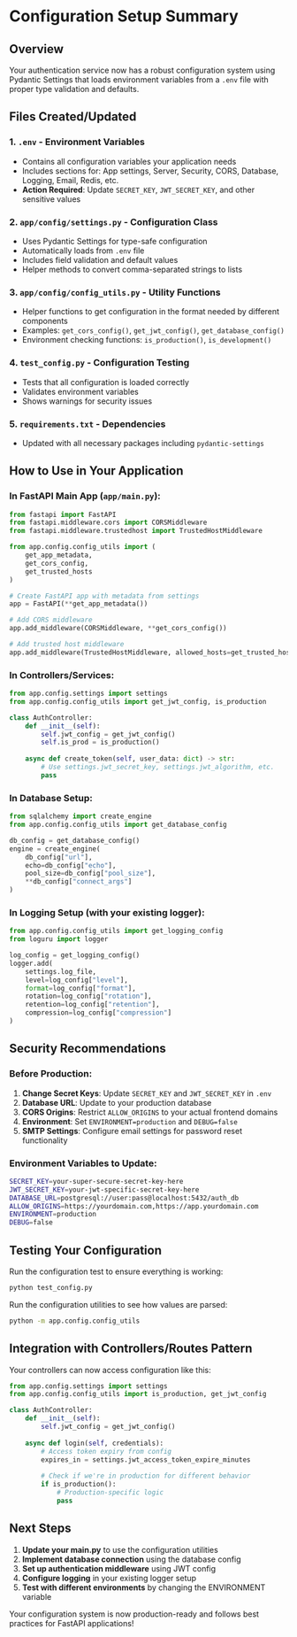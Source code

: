 # Configuration Setup Summary

## Overview
Your authentication service now has a robust configuration system using Pydantic Settings that loads environment variables from a `.env` file with proper type validation and defaults.

## Files Created/Updated

### 1. `.env` - Environment Variables
- Contains all configuration variables your application needs
- Includes sections for: App settings, Server, Security, CORS, Database, Logging, Email, Redis, etc.
- **Action Required**: Update `SECRET_KEY`, `JWT_SECRET_KEY`, and other sensitive values

### 2. `app/config/settings.py` - Configuration Class
- Uses Pydantic Settings for type-safe configuration
- Automatically loads from `.env` file
- Includes field validation and default values
- Helper methods to convert comma-separated strings to lists

### 3. `app/config/config_utils.py` - Utility Functions
- Helper functions to get configuration in the format needed by different components
- Examples: `get_cors_config()`, `get_jwt_config()`, `get_database_config()`
- Environment checking functions: `is_production()`, `is_development()`

### 4. `test_config.py` - Configuration Testing
- Tests that all configuration is loaded correctly
- Validates environment variables
- Shows warnings for security issues

### 5. `requirements.txt` - Dependencies
- Updated with all necessary packages including `pydantic-settings`

## How to Use in Your Application

### In FastAPI Main App (`app/main.py`):
```python
from fastapi import FastAPI
from fastapi.middleware.cors import CORSMiddleware
from fastapi.middleware.trustedhost import TrustedHostMiddleware

from app.config.config_utils import (
    get_app_metadata,
    get_cors_config,
    get_trusted_hosts
)

# Create FastAPI app with metadata from settings
app = FastAPI(**get_app_metadata())

# Add CORS middleware
app.add_middleware(CORSMiddleware, **get_cors_config())

# Add trusted host middleware
app.add_middleware(TrustedHostMiddleware, allowed_hosts=get_trusted_hosts())
```

### In Controllers/Services:
```python
from app.config.settings import settings
from app.config.config_utils import get_jwt_config, is_production

class AuthController:
    def __init__(self):
        self.jwt_config = get_jwt_config()
        self.is_prod = is_production()
    
    async def create_token(self, user_data: dict) -> str:
        # Use settings.jwt_secret_key, settings.jwt_algorithm, etc.
        pass
```

### In Database Setup:
```python
from sqlalchemy import create_engine
from app.config.config_utils import get_database_config

db_config = get_database_config()
engine = create_engine(
    db_config["url"],
    echo=db_config["echo"],
    pool_size=db_config["pool_size"],
    **db_config["connect_args"]
)
```

### In Logging Setup (with your existing logger):
```python
from app.config.config_utils import get_logging_config
from loguru import logger

log_config = get_logging_config()
logger.add(
    settings.log_file,
    level=log_config["level"],
    format=log_config["format"],
    rotation=log_config["rotation"],
    retention=log_config["retention"],
    compression=log_config["compression"]
)
```

## Security Recommendations

### Before Production:
1. **Change Secret Keys**: Update `SECRET_KEY` and `JWT_SECRET_KEY` in `.env`
2. **Database URL**: Update to your production database
3. **CORS Origins**: Restrict `ALLOW_ORIGINS` to your actual frontend domains
4. **Environment**: Set `ENVIRONMENT=production` and `DEBUG=false`
5. **SMTP Settings**: Configure email settings for password reset functionality

### Environment Variables to Update:
```bash
SECRET_KEY=your-super-secure-secret-key-here
JWT_SECRET_KEY=your-jwt-specific-secret-key-here
DATABASE_URL=postgresql://user:pass@localhost:5432/auth_db
ALLOW_ORIGINS=https://yourdomain.com,https://app.yourdomain.com
ENVIRONMENT=production
DEBUG=false
```

## Testing Your Configuration

Run the configuration test to ensure everything is working:
```bash
python test_config.py
```

Run the configuration utilities to see how values are parsed:
```bash
python -m app.config.config_utils
```

## Integration with Controllers/Routes Pattern

Your controllers can now access configuration like this:
```python
from app.config.settings import settings
from app.config.config_utils import is_production, get_jwt_config

class AuthController:
    def __init__(self):
        self.jwt_config = get_jwt_config()
    
    async def login(self, credentials):
        # Access token expiry from config
        expires_in = settings.jwt_access_token_expire_minutes
        
        # Check if we're in production for different behavior
        if is_production():
            # Production-specific logic
            pass
```

## Next Steps

1. **Update your main.py** to use the configuration utilities
2. **Implement database connection** using the database config
3. **Set up authentication middleware** using JWT config
4. **Configure logging** in your existing logger setup
5. **Test with different environments** by changing the ENVIRONMENT variable

Your configuration system is now production-ready and follows best practices for FastAPI applications!
